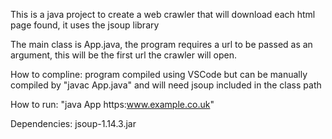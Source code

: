 
This is a java project to create a web crawler that will download each html page found, it uses the jsoup library

The main class is App.java, the program requires a url to be passed as an argument, this will be the first url the crawler will open.

How to compline:
program compiled using VSCode but can be manually compiled by "javac App.java" and will need jsoup included in the class path

How to run:
"java App https:www.example.co.uk"

Dependencies:
jsoup-1.14.3.jar